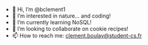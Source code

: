 - 👋 Hi, I’m @bclement1
- 👀 I’m interested in nature... and coding!
- 🌱 I’m currently learning NoSQL!
- 💞️ I’m looking to collaborate on cookie recipes!
- 📫 How to reach me: clement.boulay@student-cs.fr

<!---
bclement1/bclement1 is a ✨ special ✨ repository because its `README.md` (this file) appears on your GitHub profile.
You can click the Preview link to take a look at your changes.
--->
